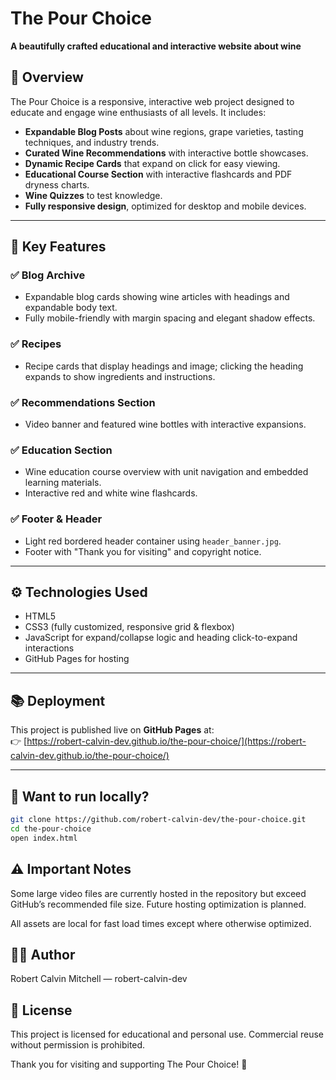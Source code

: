 # The Pour Choice  

**A beautifully crafted educational and interactive website about wine**  

## 🌟 Overview  
The Pour Choice is a responsive, interactive web project designed to educate and engage wine enthusiasts of all levels. It includes:  
- **Expandable Blog Posts** about wine regions, grape varieties, tasting techniques, and industry trends.  
- **Curated Wine Recommendations** with interactive bottle showcases.  
- **Dynamic Recipe Cards** that expand on click for easy viewing.  
- **Educational Course Section** with interactive flashcards and PDF dryness charts.  
- **Wine Quizzes** to test knowledge.  
- **Fully responsive design**, optimized for desktop and mobile devices.  

---

## 🚀 Key Features  

### ✅ Blog Archive  
- Expandable blog cards showing wine articles with headings and expandable body text.  
- Fully mobile-friendly with margin spacing and elegant shadow effects.  

### ✅ Recipes  
- Recipe cards that display headings and image; clicking the heading expands to show ingredients and instructions.  

### ✅ Recommendations Section  
- Video banner and featured wine bottles with interactive expansions.  

### ✅ Education Section  
- Wine education course overview with unit navigation and embedded learning materials.  
- Interactive red and white wine flashcards.  

### ✅ Footer & Header  
- Light red bordered header container using `header_banner.jpg`.  
- Footer with "Thank you for visiting" and copyright notice.  

---

## ⚙️ Technologies Used  
- HTML5  
- CSS3 (fully customized, responsive grid & flexbox)  
- JavaScript for expand/collapse logic and heading click-to-expand interactions  
- GitHub Pages for hosting  

---

## 📚 Deployment  
This project is published live on **GitHub Pages** at:  
👉 [https://robert-calvin-dev.github.io/the-pour-choice/](https://robert-calvin-dev.github.io/the-pour-choice/)  

---

## 🔎 Want to run locally?  

```bash
git clone https://github.com/robert-calvin-dev/the-pour-choice.git
cd the-pour-choice
open index.html
```

## ⚠️ Important Notes

Some large video files are currently hosted in the repository but exceed GitHub’s recommended file size. Future hosting optimization is planned.

All assets are local for fast load times except where otherwise optimized.

## 👨‍💻 Author

Robert Calvin Mitchell — robert-calvin-dev

## 📜 License

This project is licensed for educational and personal use. Commercial reuse without permission is prohibited.

Thank you for visiting and supporting The Pour Choice! 🍷

